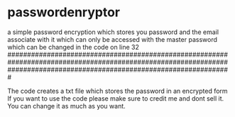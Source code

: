# passwordenryptor
a simple password encryption which stores you password and the email associate with it which can only be accessed with the master password which can be changed in the code on line 32 
#########################################################################################################################################################################

The code creates a txt file which stores the password in an encrypted form
If you want to use the code please make sure to credit me and dont sell it. You can change it as much as you want.
